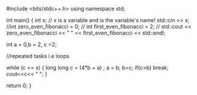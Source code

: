 #include <bits/stdc++.h>
 using namespace std;


int main() {
   int x; // x is a variable and is the variable's name!
   std::cin >> x;
    //int zero_even_fibonacci = 0;
   // int first_even_fibonacci = 2;
   // std::cout << zero_even_fibonacci << " " << first_even_fibonacci << std::endl;
   
   int a = 0,b = 2, c =2;
   
   //repeated tasks i.e loops
   
   while (c <= x) {
       long long   c = (4*b + a) ;
       a = b;
       b=c;
       if(c>b) break;
       cout<<c<< " ";
   }
   
   return 0;
}
